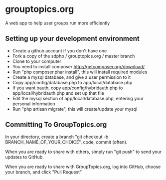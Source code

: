 grouptopics.org
===============

A web app to help user groups run more efficiently

Setting up your development environment
---------------------------------------

- Create a github account if you don't have one
- Fork a copy of the sdphp / grouptopics.org / master branch
- Clone to your computer
- You need to install composer http://getcomposer.org/download/
- Run "php composer.phar install", this will install required modules
- Create a mysql database, and give a user permission to it
- Copy app/config/database.php to app/local/database.php
- If you want oauth, copy app/config/hybridauth.php to app/local/hybridauth.php and set up that file
- Edit the mysql section of app/local/database.php, entering your personal information
- Run "php artisan migrate", this will create/update your mysql 

Committing To GroupTopics.org
-----------------------------

In your directory, create a branch "git checkout -b BRANCH_NAME_OF_YOUR_CHOICE", code, commit (often).

When you are ready to share with others, simply run "git push" to send your updates to GitHub.

When you are ready to share with GroupTopics.org, log into GitHub, choose your branch, and click "Pull Request"
